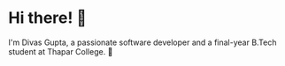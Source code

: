 # Hi there! 👋
I'm Divas Gupta, a passionate software developer and a final-year B.Tech student at Thapar College. 🚀
